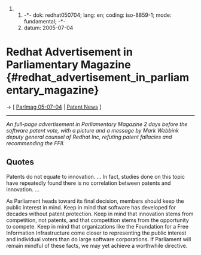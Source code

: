 1.  1.  -\*- dok: redhat050704; lang: en; coding: iso-8859-1; mode:
        fundamental; -\*-
    2.  datum: 2005-07-04

# Redhat Advertisement in Parliamentary Magazine {#redhat_advertisement_in_parliamentary_magazine}

-\> \[ [ Parlmag 05-07-04](Parlmag050704En "wikilink") \| [ Patent
News](SwpatcninoEn "wikilink") \]

------------------------------------------------------------------------

*An full-page advertisement in Parliamentary Magazine 2 days before the
software patent vote, with a picture and a message by Mark Webbink
deputy general counsel of Redhat Inc, refuting patent fallacies and
recommending the FFII.*

## Quotes

Patents do not equate to innovation. \... In fact, studies done on this
topic have repeatedly found there is no correlation between patents and
innovation. \...

As Parliament heads toward its final decision, members should keep the
public interest in mind. Keep in mind that software has developed for
decades without patent protection. Keep in mind that innovation stems
from competition, not patents, and that competition stems from the
opportunity to compete. Keep in mind that organizations like the
Foundation for a Free Information Infrastructure come closer to
representing the public interest and individual voters than do large
software corporations. If Parliament will remain mindful of these facts,
we may yet achieve a worthwhile directive.
